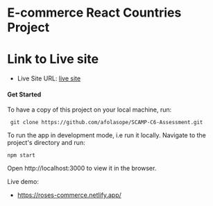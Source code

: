 # E-commerce React Countries Project

# Link to Live site

- Live Site URL: [live site](https://roses-commerce.netlify.app/)

#### Get Started

To have a copy of this project on your local machine, run:

```
 git clone https://github.com/afolasope/SCAMP-C6-Assessment.git

```

To run the app in development mode, i.e run it locally. Navigate to the project's directory and run:

```
npm start
```

Open http://localhost:3000 to view it in the browser.

Live demo:

- https://roses-commerce.netlify.app/
